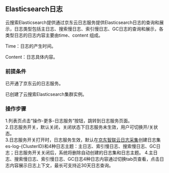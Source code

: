 ## Elasticsearch日志
云搜索Elasticsearch提供通过京东云日志服务提供Elasticsearch日志的查询和展示，日志类型包括主日志、搜索慢日志、索引慢日志、GC日志的查询和展示，各类型日志的日志内容主要由time、content 组成。</br>

Time：日志的产生时间。</br>

Content：日志具体内容。</br>

### 前提条件
已开通了京东云的日志服务。</br>

已创建了云搜索Elasticsearch集群实例。</br>

### 操作步骤
1.列表页点击“操作-更多-日志服务”按钮，跳转到日志服务页面。</br>
2.日志服务开关，默认关闭，关闭状态下日志服务未生效，用户可切换开/关状态。</br>
3.日志服务开关打开时，日志服务生效，默认在[京东智联云日志采集](https://docs.jdcloud.com/cn/logservice/cloudresource)创建日志集es-log-{ClusterID}和4种日志主题：主日志、索引慢日志、搜索慢日志、GC日志；日志服务开关关闭后，系统将删除自动创建的日志集和日志主题。
4.主日志、搜索慢日志、索引慢日志、GC日志4种日志内容通过切换tab页查看，点击日志内容展示日志上下文，最长可支持近30天日志查询。

